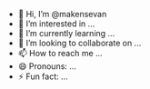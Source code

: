 - 👋 Hi, I’m @makensevan
- 👀 I’m interested in ...
- 🌱 I’m currently learning ...
- 💞️ I’m looking to collaborate on ...
- 📫 How to reach me ...
- 😄 Pronouns: ...
- ⚡ Fun fact: ...

<!---
makensevan/makensevan is a ✨ special ✨ repository because its `README.md` (this file) appears on your GitHub profile.
You can click the Preview link to take a look at your changes.
--->
